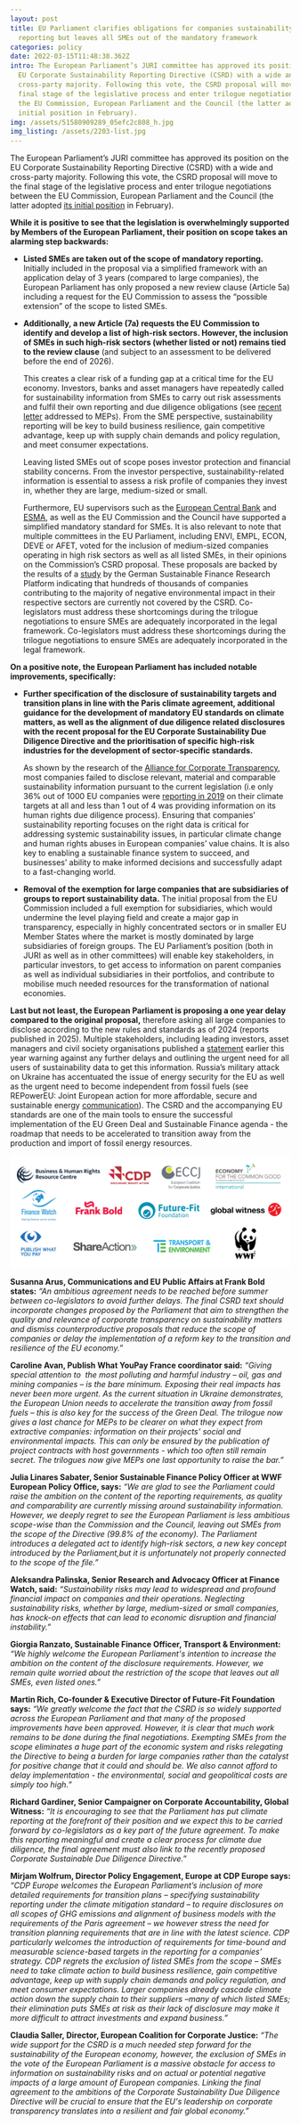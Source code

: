 ```yaml
---
layout: post
title: EU Parliament clarifies obligations for companies sustainability
  reporting but leaves all SMEs out of the mandatory framework
categories: policy
date: 2022-03-15T11:48:38.362Z
intro: The European Parliament’s JURI committee has approved its position on the
  EU Corporate Sustainability Reporting Directive (CSRD) with a wide and
  cross-party majority. Following this vote, the CSRD proposal will move to the
  final stage of the legislative process and enter trilogue negotiations between
  the EU Commission, European Parliament and the Council (the latter adopted its
  initial position in February).
img: /assets/51580909289_05efc2c808_h.jpg
img_listing: /assets/2203-list.jpg
---
```

The European Parliament’s JURI committee has approved its position on the EU Corporate Sustainability Reporting Directive (CSRD) with a wide and cross-party majority. Following this vote, the CSRD proposal will move to the final stage of the legislative process and enter trilogue negotiations between the EU Commission, European Parliament and the Council (the latter adopted [its initial position](https://www.allianceforcorporatetransparency.org/news/reaction-to-the-council-s-position-on-companies-sustainability-reporting.html) in February). 

**While it is positive to see that the legislation is overwhelmingly supported by Members of the European Parliament, their position on scope takes an alarming step backwards:**

* **Listed SMEs are taken out of the scope of mandatory reporting.** Initially included in the proposal via a simplified framework with an application delay of 3 years (compared to large companies), the European Parliament has only proposed a new review clause (Article 5a) including a request for the EU Commission to assess the “possible extension” of the scope to listed SMEs. 
* **Additionally, a new Article (7a) requests the EU Commission to identify and develop a list of high-risk sectors. However, the inclusion of SMEs in such high-risk sectors (whether listed or not) remains tied to the review clause** (and subject to an assessment to be delivered before the end of 2026).

  This creates a clear risk of a funding gap at a critical time for the EU economy. Investors, banks and asset managers have repeatedly called for sustainability information from SMEs to carry out risk assessments and fulfil their own reporting and due diligence obligations (see [recent letter](https://en.frankbold.org/sites/default/files/publikace/joint_letter_calling_to_broaden_the_scope_of_eu_csrd.pdf) addressed to MEPs). From the SME perspective, sustainability reporting will be key to build business resilience, gain competitive advantage, keep up with supply chain demands and policy regulation, and meet consumer expectations. 

  Leaving listed SMEs out of scope poses investor protection and financial stability concerns. From the investor perspective, sustainability-related information is essential to assess a risk profile of companies they invest in, whether they are large, medium-sized or small. 

  Furthermore, EU supervisors such as the [European Central Bank](https://www.ecb.europa.eu/pub/pdf/other/ecb.eurosystemreplyeuropeancommissionpubliconsultations_20200608~cf01a984aa.en.pdf) and [ESMA](https://www.esma.europa.eu/sites/default/files/library/esma32-334-245_response_to_ec_consultation_on_revision_of_nfrd.pdf), as well as the EU Commission and the Council have supported a simplified mandatory standard for SMEs. It is also relevant to note that multiple committees in the EU Parliament, including ENVI, EMPL, ECON, DEVE or AFET, voted for the inclusion of medium-sized companies operating in high risk sectors as well as all listed SMEs, in their opinions on the Commission’s CSRD proposal. These proposals are backed by the results of a [study](https://wpsf.de/wp-content/uploads/2021/09/WPSF_PolicyBrief_8-2021_Scope.pdf) by the German Sustainable Finance Research Platform indicating that hundreds of thousands of companies contributing to the majority of negative environmental impact in their respective sectors are currently not covered by the CSRD. Co-legislators must address these shortcomings during the trilogue negotiations to ensure SMEs are adequately incorporated in the legal framework. Co-legislators must address these shortcomings during the trilogue negotiations to ensure SMEs are adequately incorporated in the legal framework. 

**On a positive note, the European Parliament has included notable improvements, specifically:** 

* **Further specification of the disclosure of sustainability targets and transition plans in line with the Paris climate agreement, additional guidance for the development of mandatory EU standards on climate matters, as well as the alignment of due diligence related disclosures with the recent proposal for the EU Corporate Sustainability Due Diligence Directive and the prioritisation of specific high-risk industries for the development of sector-specific standards.** 

  As shown by the research of the [Alliance for Corporate Transparency](http://www.allianceforcorporatetransparency.org/), most companies failed to disclose relevant, material and comparable sustainability information pursuant to the current legislation (i.e only 36% out of 1000 EU companies were [reporting in 2019](https://www.allianceforcorporatetransparency.org/database/2019.html#s_A) on their climate targets at all and less than 1 out of 4 was providing information on its human rights due diligence process). Ensuring that companies’ sustainability reporting focuses on the right data is critical for addressing systemic sustainability issues, in particular climate change and human rights abuses in European companies’ value chains. It is also key to enabling a sustainable finance system to succeed, and businesses’ ability to make informed decisions and successfully adapt to a fast-changing world. 
* **Removal of the exemption for large companies that are subsidiaries of groups to report sustainability data.** The initial proposal from the EU Commission included a full exemption for subsidiaries, which would undermine the level playing field and create a major gap in transparency, especially in highly concentrated sectors or in smaller EU Member States where the market is mostly dominated by large subsidiaries of foreign groups. The EU Parliament’s position (both in JURI as well as in other committees) will enable key stakeholders, in particular investors, to get access to information on parent companies as well as individual subsidiaries in their portfolios, and contribute to mobilise much needed resources for the transformation of national economies. 

**Last but not least, the European Parliament is proposing a one year delay compared to the original proposal,** therefore asking all large companies to disclose according to the new rules and standards as of 2024 (reports published in 2025). Multiple stakeholders, including leading investors, asset managers and civil society organisations published a [statement](https://en.frankbold.org/sites/default/files/zpravodaj/multi-stakeholder_statement_csrd_reform_and_eu_standards_1.pdf) earlier this year warning against any further delays and outlining the urgent need for all users of sustainability data to get this information. Russia’s military attack on Ukraine has accentuated the issue of energy security for the EU as well as the urgent need to become independent from fossil fuels (see REPowerEU: Joint European action for more affordable, secure and sustainable energy [communication](https://ec.europa.eu/commission/presscorner/detail/en/IP_22_1511)). The CSRD and the accompanying EU standards are one of the main tools to ensure the successful implementation of the EU Green Deal and Sustainable Finance agenda - the roadmap that needs to be accelerated to transition away from the production and import of fossil energy resources.

![Public reaction - CSRD](/assets/logos_csrd-ep-reaction.jpg "Public reaction - CSRD")

**Susanna Arus, Communications and EU Public Affairs at Frank Bold states:** *“An ambitious agreement needs to be reached before summer between co-legislators to avoid further delays. The final CSRD text should incorporate changes proposed by the Parliament that aim to strengthen the quality and relevance of corporate transparency on sustainability matters and dismiss counterproductive proposals that reduce the scope of companies or delay the implementation of a reform key to the transition and resilience of the EU economy.”*

**Caroline Avan, Publish What YouPay France coordinator said:** *“Giving special attention to  the most polluting and harmful industry – oil, gas and mining companies – is the bare minimum. Exposing their real impacts has never been more urgent. As the current situation in Ukraine demonstrates, the European Union needs to accelerate the transition away from fossil fuels – this is also key for the success of the Green Deal. The trilogue now gives a last chance for MEPs to be clearer on what they expect from extractive companies: information on their projects’ social and environmental impacts. This can only be ensured by the publication of project contracts with host governments - which too often still remain secret. The trilogues now give MEPs one last opportunity to raise the bar.”*

**Julia Linares Sabater, Senior Sustainable Finance Policy Officer at WWF European Policy Office, says:** *“We are glad to see the Parliament could raise the ambition on the content of the reporting requirements, as quality and comparability are currently missing around sustainability information. However, we deeply regret to see the European Parliament is less ambitious scope-wise than the Commission and the Council, leaving out SMEs from the scope of the Directive (99.8% of the economy). The Parliament introduces a delegated act to identify high-risk sectors, a new key concept introduced by the Parliament,but it is unfortunately not properly connected to the scope of the file.”*

**Aleksandra Palinska, Senior Research and Advocacy Officer at Finance Watch, said:** *“Sustainability risks may lead to widespread and profound financial impact on companies and their operations. Neglecting sustainability risks, whether by large, medium-sized or small companies, has knock-on effects that can lead to economic disruption and financial instability.”*   

**Giorgia Ranzato, Sustainable Finance Officer, Transport & Environment:** *“We highly welcome the European Parliament's intention to increase the ambition on the content of the disclosure requirements. However, we remain quite worried about the restriction of the scope that leaves out all SMEs, even listed ones.”*

**Martin Rich, Co-founder & Executive Director of Future-Fit Foundation says:** *“We greatly welcome the fact that the CSRD is so widely supported across the European Parliament and that many of the proposed improvements have been approved. However, it is clear that much work remains to be done during the final negotiations. Exempting SMEs from the scope eliminates a huge part of the economic system and risks relegating the Directive to being a burden for large companies rather than the catalyst for positive change that it could and should be. We also cannot afford to delay implementation - the environmental, social and geopolitical costs are simply too high.*”

**Richard Gardiner, Senior Campaigner on Corporate Accountability, Global Witness:** *“It is encouraging to see that the Parliament has put climate reporting at the forefront of their position and we expect this to be carried forward by co-legislators as a key part of the future agreement. To make this reporting meaningful and create a clear process for climate due diligence, the final agreement must also link to the recently proposed Corporate Sustainable Due Diligence Directive.*”

**Mirjam Wolfrum, Director Policy Engagement, Europe at CDP Europe says:** *“CDP Europe welcomes the European Parliament’s inclusion of more detailed requirements for transition plans – specifying sustainability reporting under the climate mitigation standard – to require disclosures on all scopes of GHG emissions and alignment of business models with the requirements of the Paris agreement – we however stress the need for transition planning requirements that are in line with the latest science. CDP particularly welcomes the introduction of requirements for time-bound and measurable science-based targets in the reporting for a companies’ strategy. CDP regrets the exclusion of listed SMEs from the scope – SMEs need to take climate action to build business resilience, gain competitive advantage, keep up with supply chain demands and policy regulation, and meet consumer expectations. Larger companies already cascade climate action down the supply chain to their suppliers –many of which listed SMEs; their elimination puts SMEs at risk as their lack of disclosure may make it more difficult to attract investments and expand business.”* 

**Claudia Saller, Director, European Coalition for Corporate Justice:** *“The wide support for the CSRD is a much needed step forward for the sustainability of the European economy, however, the exclusion of SMEs in the vote of the European Parliament is a massive obstacle for access to information on sustainability risks and on actual or potential negative impacts of a large amount of European companies. Linking the final agreement to the ambitions of the Corporate Sustainability Due Diligence Directive will be crucial to ensure that the EU's leadership on corporate transparency translates into a resilient and fair global economy.”*